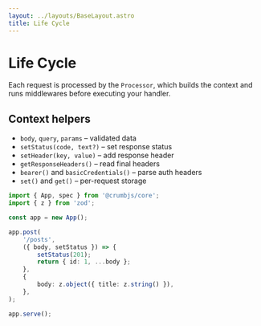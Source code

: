 ```yaml
---
layout: ../layouts/BaseLayout.astro
title: Life Cycle
---
```


# Life Cycle

Each request is processed by the `Processor`, which builds the context and runs middlewares before executing your handler.

## Context helpers

- `body`, `query`, `params` – validated data
- `setStatus(code, text?)` – set response status
- `setHeader(key, value)` – add response header
- `getResponseHeaders()` – read final headers
- `bearer()` and `basicCredentials()` – parse auth headers
- `set()` and `get()` – per-request storage

```ts
import { App, spec } from '@crumbjs/core';
import { z } from 'zod';

const app = new App();

app.post(
	'/posts',
	({ body, setStatus }) => {
		setStatus(201);
		return { id: 1, ...body };
	},
	{
		body: z.object({ title: z.string() }),
	},
);

app.serve();
```
